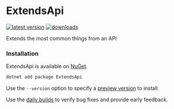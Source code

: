 # ExtendsApi
[![latest version](https://img.shields.io/nuget/v/ExtendsApi)](https://www.nuget.org/packages/ExtendsApi/) [![downloads](https://img.shields.io/nuget/dt/ExtendsApi)](https://www.nuget.org/packages/ExtendsApi)

Extends the most common things from an API

### Installation

ExtendsApi is available on [NuGet](https://www.nuget.org/packages/ExtendsApi).

```sh
dotnet add package ExtendsApi
```

Use the `--version` option to specify a [preview version](https://www.nuget.org/packages/ExtendsApi/absoluteLatest) to install.

Use the [daily builds](https://github.com/dotnet/aspnetcore/blob/master/docs/DailyBuilds.md) to verify bug fixes and provide early feedback.


